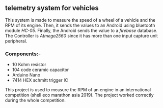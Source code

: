 ## telemetry system for vehicles
This system is made to measure the speed of a wheel of a vehicle and the RPM of its engine. Then, it sends the values to an Android using bluetooth module *HC-05*. Finally, the Android sends the value to a *firebase* database. The Controller is *Atmega2560* since it has more than one input capture unit peripheral. 

### Components:-
- 10 Kohm resistor
- 104 code ceramic capacitor
- Arduino Nano
- 7414 HEX schmitt trigger IC

This project is used to measure the RPM of an engine in an international competition (shell eco marathon asia 2019). The project worked correctly during the whole competition. 
